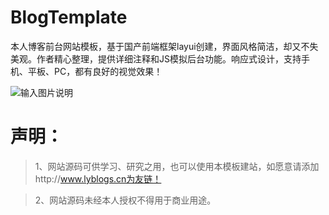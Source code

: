 # BlogTemplate
本人博客前台网站模板，基于国产前端框架layui创建，界面风格简洁，却又不失美观。作者精心整理，提供详细注释和JS模拟后台功能。响应式设计，支持手机、平板、PC，都有良好的视觉效果！

![输入图片说明](http://git.oschina.net/uploads/images/2017/0320/204155_a6492819_1098607.jpeg "在这里输入图片标题")

# 声明：
>    1、网站源码可供学习、研究之用，也可以使用本模板建站，如愿意请添加http://www.lyblogs.cn为友链！

>   2、网站源码未经本人授权不得用于商业用途。

